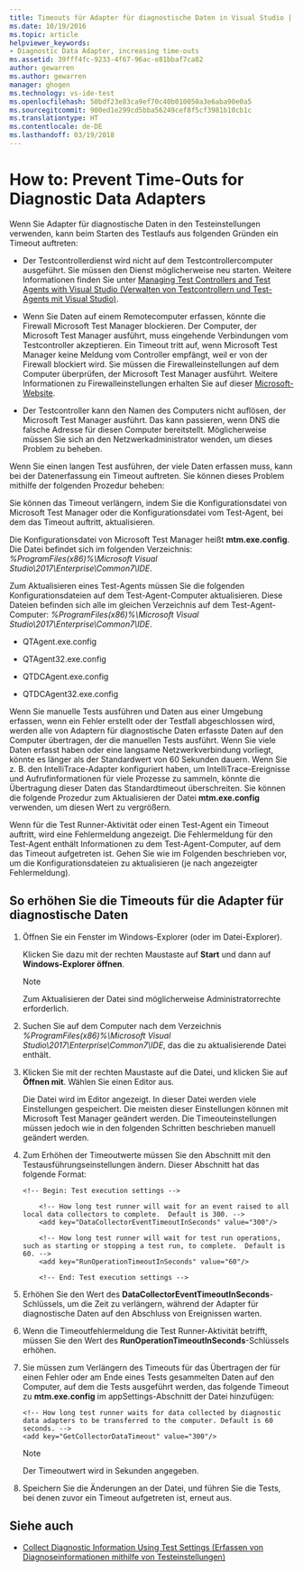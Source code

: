 ```yaml
---
title: Timeouts für Adapter für diagnostische Daten in Visual Studio | Microsoft-Dokumentation
ms.date: 10/19/2016
ms.topic: article
helpviewer_keywords:
- Diagnostic Data Adapter, increasing time-outs
ms.assetid: 39fff4fc-9233-4f67-96ac-e81bbaf7ca82
author: gewarren
ms.author: gewarren
manager: ghogen
ms.technology: vs-ide-test
ms.openlocfilehash: 50bdf23e83ca9ef70c40b010050a3e6aba90e0a5
ms.sourcegitcommit: 900ed1e299cd5bba56249cef8f5cf3981b10cb1c
ms.translationtype: HT
ms.contentlocale: de-DE
ms.lasthandoff: 03/19/2018
---
```

# <a name="how-to-prevent-time-outs-for-diagnostic-data-adapters"></a>How to: Prevent Time-Outs for Diagnostic Data Adapters

Wenn Sie Adapter für diagnostische Daten in den Testeinstellungen verwenden, kann beim Starten des Testlaufs aus folgenden Gründen ein Timeout auftreten:

-   Der Testcontrollerdienst wird nicht auf dem Testcontrollercomputer ausgeführt. Sie müssen den Dienst möglicherweise neu starten. Weitere Informationen finden Sie unter [Managing Test Controllers and Test Agents with Visual Studio (Verwalten von Testcontrollern und Test-Agents mit Visual Studio)](../test/manage-test-controllers-and-test-agents.md).

-   Wenn Sie Daten auf einem Remotecomputer erfassen, könnte die Firewall Microsoft Test Manager blockieren. Der Computer, der Microsoft Test Manager ausführt, muss eingehende Verbindungen vom Testcontroller akzeptieren. Ein Timeout tritt auf, wenn Microsoft Test Manager keine Meldung vom Controller empfängt, weil er von der Firewall blockiert wird. Sie müssen die Firewalleinstellungen auf dem Computer überprüfen, der Microsoft Test Manager ausführt. Weitere Informationen zu Firewalleinstellungen erhalten Sie auf dieser [Microsoft-Website](http://go.microsoft.com/fwlink/?LinkId=184980).

-   Der Testcontroller kann den Namen des Computers nicht auflösen, der Microsoft Test Manager ausführt. Das kann passieren, wenn DNS die falsche Adresse für diesen Computer bereitstellt. Möglicherweise müssen Sie sich an den Netzwerkadministrator wenden, um dieses Problem zu beheben.

 Wenn Sie einen langen Test ausführen, der viele Daten erfassen muss, kann bei der Datenerfassung ein Timeout auftreten. Sie können dieses Problem mithilfe der folgenden Prozedur beheben:

 Sie können das Timeout verlängern, indem Sie die Konfigurationsdatei von Microsoft Test Manager oder die Konfigurationsdatei vom Test-Agent, bei dem das Timeout auftritt, aktualisieren.

 Die Konfigurationsdatei von Microsoft Test Manager heißt **mtm.exe.config**. Die Datei befindet sich im folgenden Verzeichnis: *%ProgramFiles(x86)%\Microsoft Visual Studio\2017\Enterprise\Common7\IDE*.

 Zum Aktualisieren eines Test-Agents müssen Sie die folgenden Konfigurationsdateien auf dem Test-Agent-Computer aktualisieren. Diese Dateien befinden sich alle im gleichen Verzeichnis auf dem Test-Agent-Computer: *%ProgramFiles(x86)%\Microsoft Visual Studio\2017\Enterprise\Common7\IDE*.

-   QTAgent.exe.config

-   QTAgent32.exe.config

-   QTDCAgent.exe.config

-   QTDCAgent32.exe.config

 Wenn Sie manuelle Tests ausführen und Daten aus einer Umgebung erfassen, wenn ein Fehler erstellt oder der Testfall abgeschlossen wird, werden alle von Adaptern für diagnostische Daten erfasste Daten auf den Computer übertragen, der die manuellen Tests ausführt. Wenn Sie viele Daten erfasst haben oder eine langsame Netzwerkverbindung vorliegt, könnte es länger als der Standardwert von 60 Sekunden dauern. Wenn Sie z. B. den IntelliTrace-Adapter konfiguriert haben, um IntelliTrace-Ereignisse und Aufrufinformationen für viele Prozesse zu sammeln, könnte die Übertragung dieser Daten das Standardtimeout überschreiten. Sie können die folgende Prozedur zum Aktualisieren der Datei **mtm.exe.config** verwenden, um diesen Wert zu vergrößern.

 Wenn für die Test Runner-Aktivität oder einen Test-Agent ein Timeout auftritt, wird eine Fehlermeldung angezeigt. Die Fehlermeldung für den Test-Agent enthält Informationen zu dem Test-Agent-Computer, auf dem das Timeout aufgetreten ist. Gehen Sie wie im Folgenden beschrieben vor, um die Konfigurationsdateien zu aktualisieren (je nach angezeigter Fehlermeldung).

## <a name="to-increase-the-time-outs-for-your-diagnostic-data-adapters"></a>So erhöhen Sie die Timeouts für die Adapter für diagnostische Daten

1.  Öffnen Sie ein Fenster im Windows-Explorer (oder im Datei-Explorer).

     Klicken Sie dazu mit der rechten Maustaste auf **Start** und dann auf **Windows-Explorer öffnen**.

    > [!NOTE]
    > Zum Aktualisieren der Datei sind möglicherweise Administratorrechte erforderlich.

2.  Suchen Sie auf dem Computer nach dem Verzeichnis *%ProgramFiles(x86)%\Microsoft Visual Studio\2017\Enterprise\Common7\IDE*, das die zu aktualisierende Datei enthält.

3.  Klicken Sie mit der rechten Maustaste auf die Datei, und klicken Sie auf **Öffnen mit**. Wählen Sie einen Editor aus.

     Die Datei wird im Editor angezeigt. In dieser Datei werden viele Einstellungen gespeichert. Die meisten dieser Einstellungen können mit Microsoft Test Manager geändert werden. Die Timeouteinstellungen müssen jedoch wie in den folgenden Schritten beschrieben manuell geändert werden.

4.  Zum Erhöhen der Timeoutwerte müssen Sie den Abschnitt mit den Testausführungseinstellungen ändern. Dieser Abschnitt hat das folgende Format:

    ```
    <!-- Begin: Test execution settings -->

        <!-- How long test runner will wait for an event raised to all local data collectors to complete.  Default is 300. -->
        <add key="DataCollectorEventTimeoutInSeconds" value="300"/>

        <!-- How long test runner will wait for test run operations, such as starting or stopping a test run, to complete.  Default is 60. -->
        <add key="RunOperationTimeoutInSeconds" value="60"/>

        <!-- End: Test execution settings -->
    ```

5.  Erhöhen Sie den Wert des **DataCollectorEventTimeoutInSeconds**-Schlüssels, um die Zeit zu verlängern, während der Adapter für diagnostische Daten auf den Abschluss von Ereignissen warten.

6.  Wenn die Timeoutfehlermeldung die Test Runner-Aktivität betrifft, müssen Sie den Wert des **RunOperationTimeoutInSeconds**-Schlüssels erhöhen.

7.  Sie müssen zum Verlängern des Timeouts für das Übertragen der für einen Fehler oder am Ende eines Tests gesammelten Daten auf den Computer, auf dem die Tests ausgeführt werden, das folgende Timeout zu **mtm.exe.config** im appSettings-Abschnitt der Datei hinzufügen:

    ```
    <!-- How long test runner waits for data collected by diagnostic data adapters to be transferred to the computer. Default is 60 seconds. -->
    <add key="GetCollectorDataTimeout" value="300"/>
    ```

    > [!NOTE]
    > Der Timeoutwert wird in Sekunden angegeben.

8.  Speichern Sie die Änderungen an der Datei, und führen Sie die Tests, bei denen zuvor ein Timeout aufgetreten ist, erneut aus.

## <a name="see-also"></a>Siehe auch

- [Collect Diagnostic Information Using Test Settings (Erfassen von Diagnoseinformationen mithilfe von Testeinstellungen)](../test/collect-diagnostic-information-using-test-settings.md)